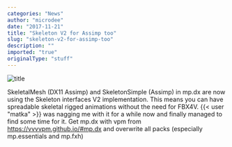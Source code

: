 ```yaml
---
categories: "News"
author: "microdee"
date: "2017-11-21"
title: "Skeleton V2 for Assimp too"
slug: "skeleton-v2-for-assimp-too"
description: ""
imported: "true"
originalType: "stuff"
---
```



![title](https://media.giphy.com/media/xT0xes8RHPUzwHVKeY/giphy.gif)

SkeletalMesh (DX11 Assimp) and SkeletonSimple (Assimp) in mp.dx are now using the Skeleton interfaces V2 implementation. This means you can have spreadable skeletal rigged animations without the need for FBX4V. {{< user "matka" >}} was nagging me with it for a while now and finally managed to find some time for it. Get mp.dx with vpm from https://vvvvpm.github.io/#mp.dx and overwrite all packs (especially mp.essentials and mp.fxh)